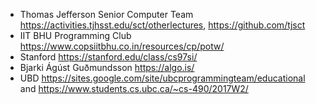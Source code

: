 * Thomas Jefferson Senior Computer Team https://activities.tjhsst.edu/sct/otherlectures, https://github.com/tjsct
* IIT BHU Programming Club https://www.copsiitbhu.co.in/resources/cp/potw/
* Stanford https://stanford.edu/class/cs97si/
* Bjarki Ágúst Guðmundsson https://algo.is/
* UBD https://sites.google.com/site/ubcprogrammingteam/educational and https://www.students.cs.ubc.ca/~cs-490/2017W2/
